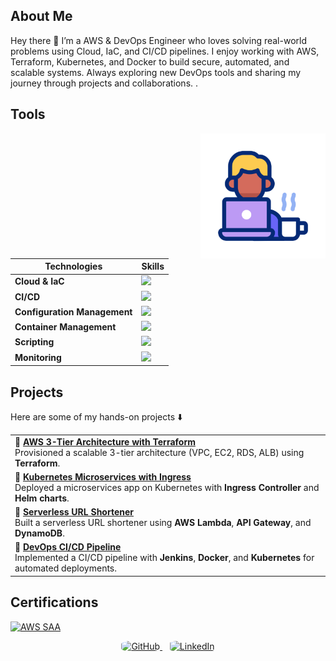## About Me  
Hey there 👋 I’m a AWS & DevOps Engineer who loves solving real-world problems using Cloud, IaC, and CI/CD pipelines. I enjoy working with AWS, Terraform, Kubernetes, and Docker to build secure, automated, and scalable systems. Always exploring new DevOps tools and sharing my journey through projects and collaborations. .

## Tools
<img src="./image/18499070.gif" alt="LEMP Diagram" width="200" align="right" />


| Technologies                 | Skills                  |
| ---------------------------- | ------------------------ |
| **Cloud & IaC**             | <img src="https://skillicons.dev/icons?i=aws,terraform" />  |
| **CI/CD**                     | <img src="https://skillicons.dev/icons?i=jenkins" /> |
| **Configuration Management** | <img src="https://skillicons.dev/icons?i=ansible" /> |
| **Container Management**     | <img src="https://skillicons.dev/icons?i=kubernetes,docker" />  |
| **Scripting**                | <img src="https://skillicons.dev/icons?i=bash" /> |
| **Monitoring**               | <img src="https://skillicons.dev/icons?i=prometheus,grafana" />  |



 ## Projects
Here are some of my hands-on projects ⬇️
<table>
  <tr>
    <td>
      🔹 <a href="https://github.com/xrootms/aws-3tier-terraform"><b>AWS 3-Tier Architecture with Terraform</b></a><br>
      Provisioned a scalable 3-tier architecture (VPC, EC2, RDS, ALB) using <b>Terraform</b>.
    </td>
  </tr>
  <tr>
    <td>
      🔹 <a href="https://github.com/your-username/k8s-microservices"><b>Kubernetes Microservices with Ingress</b></a><br>
      Deployed a microservices app on Kubernetes with <b>Ingress Controller</b> and <b>Helm charts</b>.
    </td>
  </tr>
  <tr>
    <td>
      🔹 <a href="https://github.com/your-username/aws-serverless-url-shortener"><b>Serverless URL Shortener</b></a><br>
      Built a serverless URL shortener using <b>AWS Lambda</b>, <b>API Gateway</b>, and <b>DynamoDB</b>.
    </td>
  </tr>
  <tr>
    <td>
      🔹 <a href="https://github.com/xrootms/DevOps-CI-CD-Pipeline"><b>DevOps CI/CD Pipeline</b></a><br>
      Implemented a CI/CD pipeline with <b>Jenkins</b>, <b>Docker</b>, and <b>Kubernetes</b> for automated deployments.
    </td>
  </tr>
</table>


 ## Certifications 

[![AWS SAA](https://img.shields.io/badge/AWS%20Certified-Solutions%20Architect%20Associate-%23FF9900?logo=amazon-aws&logoColor=black)](https://www.credly.com/badges/e94ba17e-40ac-4909-b2bb-fb5a98fab042/image)  



<p align="center">
  <a href="https://github.com/xrootms" target="_blank">
    <img src="https://cdn.jsdelivr.net/gh/devicons/devicon/icons/github/github-original.svg" alt="GitHub" width="45" height="45" style="border-radius:30%;"/>
  </a>
  &nbsp;&nbsp;
  <a href="https://www.linkedin.com/in/saif-ek/" target="_blank">
    <img src="https://cdn.jsdelivr.net/gh/devicons/devicon/icons/linkedin/linkedin-original.svg" alt="LinkedIn" width="45" height="45" style="border-radius:20%;"/>
  </a>
</p>

